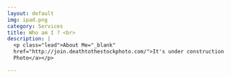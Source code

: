 ```yaml
---
layout: default
img: ipad.png
category: Services
title: Who am I ? <br>
description: |
  <p class="lead">About Me="_blank"
  href="http://join.deathtothestockphoto.com/">It's under construction right now
  Photo</a></p>

---
```

